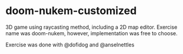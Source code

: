 # doom-nukem-customized
3D game using raycasting method, including a 2D map editor. Exercise name was doom-nukem, however, implementation was free to choose.

Exercise was done with @dofidog and @anselnettles
